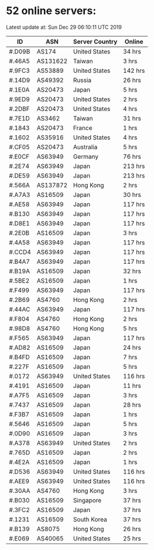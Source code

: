# 52 online servers:

Latest update at: Sun Dec 29 06:10:11 UTC 2019

| ID | ASN | Server Country | Online |
| -- | --- | -------------- | ------ |
| #.D09B | AS174 | United States | 34 hrs |
| #.46A5 | AS131622 | Taiwan | 3 hrs |
| #.9FC3 | AS53889 | United States | 142 hrs |
| #.14D9 | AS49392 | Russia | 26 hrs |
| #.1E0A | AS20473 | Japan | 5 hrs |
| #.9ED9 | AS20473 | United States | 2 hrs |
| #.2DBF | AS20473 | United States | 4 hrs |
| #.7E1D | AS3462 | Taiwan | 31 hrs |
| #.1843 | AS20473 | France | 1 hrs |
| #.1602 | AS35916 | United States | 4 hrs |
| #.CF05 | AS20473 | Australia | 5 hrs |
| #.E0CF | AS63949 | Germany | 76 hrs |
| #.2E74 | AS63949 | Japan | 213 hrs |
| #.DE59 | AS63949 | Japan | 213 hrs |
| #.566A | AS137872 | Hong Kong | 2 hrs |
| #.A7A3 | AS16509 | Japan | 30 hrs |
| #.AE58 | AS63949 | Japan | 117 hrs |
| #.B130 | AS63949 | Japan | 117 hrs |
| #.D8E1 | AS63949 | Japan | 117 hrs |
| #.2E0B | AS16509 | Japan | 3 hrs |
| #.4A58 | AS63949 | Japan | 117 hrs |
| #.CCD4 | AS63949 | Japan | 117 hrs |
| #.B4A7 | AS63949 | Japan | 117 hrs |
| #.B19A | AS16509 | Japan | 32 hrs |
| #.5BE2 | AS16509 | Japan | 1 hrs |
| #.F499 | AS63949 | Japan | 117 hrs |
| #.2B69 | AS4760 | Hong Kong | 2 hrs |
| #.44AC | AS63949 | Japan | 117 hrs |
| #.F804 | AS4760 | Hong Kong | 2 hrs |
| #.98D8 | AS4760 | Hong Kong | 5 hrs |
| #.F565 | AS63949 | Japan | 117 hrs |
| #.AD82 | AS16509 | Japan | 24 hrs |
| #.B4FD | AS16509 | Japan | 7 hrs |
| #.227F | AS16509 | Japan | 5 hrs |
| #.0172 | AS63949 | United States | 116 hrs |
| #.4191 | AS16509 | Japan | 11 hrs |
| #.A7F5 | AS16509 | Japan | 3 hrs |
| #.7437 | AS16509 | Japan | 28 hrs |
| #.F3B7 | AS16509 | Japan | 1 hrs |
| #.5646 | AS16509 | Japan | 5 hrs |
| #.0D90 | AS16509 | Japan | 3 hrs |
| #.A378 | AS63949 | United States | 2 hrs |
| #.765D | AS16509 | Japan | 2 hrs |
| #.4E2A | AS16509 | Japan | 1 hrs |
| #.D536 | AS63949 | United States | 116 hrs |
| #.AEE9 | AS63949 | United States | 116 hrs |
| #.30AA | AS4760 | Hong Kong | 3 hrs |
| #.B030 | AS16509 | Singapore | 37 hrs |
| #.3FC2 | AS16509 | Japan | 37 hrs |
| #.1231 | AS16509 | South Korea | 37 hrs |
| #.B139 | AS8075 | Hong Kong | 26 hrs |
| #.E069 | AS40065 | United States | 25 hrs |

